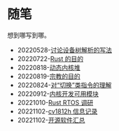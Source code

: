﻿# 随笔

想到哪写到哪。

- 20220528-[讨论设备树解析的写法](20220528-device-tree.md)
- 20220722-[Rust 的目的](20220722-jotting.md)
- 20220818-[动态内核堆](/随笔/20220818-dynamic-kernel-heap.md)
- 20220819-[宗教的目的](/随笔/20220819-perpose.md)
- 20220824-[对“切换”类指令的理解](/随笔/20220824-flow.md)
- 20220912-[内核开发可用模块](/随笔/20220912-crates.md)
- 20221010-[Rust RTOS 调研](/随笔/20221010-rust-rtos/doc.md)
- 20221102-[cv1812h 信息记录](/随笔/20221102-cv1812h.md)
- 20221102-[开源软件汇总](/随笔/20221102-opensource-software.md)
